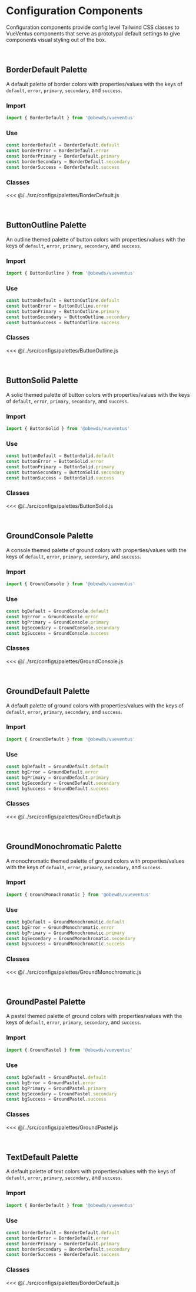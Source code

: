 # Configuration Components

Configuration components provide config level Tailwind CSS classes to VueVentus components that serve as prototypal default settings to give components visual styling out of the box.

<br>



## BorderDefault Palette

A default palette of border colors with properties/values with the keys of `default`, `error`, `primary`, `secondary`, and `success`.

### Import

```javascript
import { BorderDefault } from '@obewds/vueventus'
```

### Use

```javascript
const borderDefault = BorderDefault.default
const borderError = BorderDefault.error
const borderPrimary = BorderDefault.primary
const borderSecondary = BorderDefault.secondary
const borderSuccess = BorderDefault.success
```

### Classes

<<< @/../src/configs/palettes/BorderDefault.js

<br>



## ButtonOutline Palette

An outline themed palette of button colors with properties/values with the keys of `default`, `error`, `primary`, `secondary`, and `success`.

### Import

```javascript
import { ButtonOutline } from '@obewds/vueventus'
```

### Use

```javascript
const buttonDefault = ButtonOutline.default
const buttonError = ButtonOutline.error
const buttonPrimary = ButtonOutline.primary
const buttonSecondary = ButtonOutline.secondary
const buttonSuccess = ButtonOutline.success
```

### Classes

<<< @/../src/configs/palettes/ButtonOutline.js

<br>



## ButtonSolid Palette

A solid themed palette of button colors with properties/values with the keys of `default`, `error`, `primary`, `secondary`, and `success`.

### Import

```javascript
import { ButtonSolid } from '@obewds/vueventus'
```

### Use

```javascript
const buttonDefault = ButtonSolid.default
const buttonError = ButtonSolid.error
const buttonPrimary = ButtonSolid.primary
const buttonSecondary = ButtonSolid.secondary
const buttonSuccess = ButtonSolid.success
```

### Classes

<<< @/../src/configs/palettes/ButtonSolid.js

<br>



## GroundConsole Palette

A console themed palette of ground colors with properties/values with the keys of `default`, `error`, `primary`, `secondary`, and `success`.

### Import

```javascript
import { GroundConsole } from '@obewds/vueventus'
```

### Use

```javascript
const bgDefault = GroundConsole.default
const bgError = GroundConsole.error
const bgPrimary = GroundConsole.primary
const bgSecondary = GroundConsole.secondary
const bgSuccess = GroundConsole.success
```

### Classes

<<< @/../src/configs/palettes/GroundConsole.js

<br>



## GroundDefault Palette

A default palette of ground colors with properties/values with the keys of `default`, `error`, `primary`, `secondary`, and `success`.

### Import

```javascript
import { GroundDefault } from '@obewds/vueventus'
```

### Use

```javascript
const bgDefault = GroundDefault.default
const bgError = GroundDefault.error
const bgPrimary = GroundDefault.primary
const bgSecondary = GroundDefault.secondary
const bgSuccess = GroundDefault.success
```

### Classes

<<< @/../src/configs/palettes/GroundDefault.js

<br>



## GroundMonochromatic Palette

A monochromatic themed palette of ground colors with properties/values with the keys of `default`, `error`, `primary`, `secondary`, and `success`.

### Import

```javascript
import { GroundMonochromatic } from '@obewds/vueventus'
```

### Use

```javascript
const bgDefault = GroundMonochromatic.default
const bgError = GroundMonochromatic.error
const bgPrimary = GroundMonochromatic.primary
const bgSecondary = GroundMonochromatic.secondary
const bgSuccess = GroundMonochromatic.success
```

### Classes

<<< @/../src/configs/palettes/GroundMonochromatic.js

<br>



## GroundPastel Palette

A pastel themed palette of ground colors with properties/values with the keys of `default`, `error`, `primary`, `secondary`, and `success`.

### Import

```javascript
import { GroundPastel } from '@obewds/vueventus'
```

### Use

```javascript
const bgDefault = GroundPastel.default
const bgError = GroundPastel.error
const bgPrimary = GroundPastel.primary
const bgSecondary = GroundPastel.secondary
const bgSuccess = GroundPastel.success
```

### Classes

<<< @/../src/configs/palettes/GroundPastel.js

<br>



## TextDefault Palette

A default palette of text colors with properties/values with the keys of `default`, `error`, `primary`, `secondary`, and `success`.

### Import

```javascript
import { BorderDefault } from '@obewds/vueventus'
```

### Use

```javascript
const borderDefault = BorderDefault.default
const borderError = BorderDefault.error
const borderPrimary = BorderDefault.primary
const borderSecondary = BorderDefault.secondary
const borderSuccess = BorderDefault.success
```

### Classes

<<< @/../src/configs/palettes/BorderDefault.js

<br>

